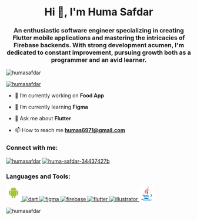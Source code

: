 <h1 align="center">Hi 👋, I'm Huma Safdar</h1>
<h3 align="center">An enthusiastic software engineer specializing in creating Flutter mobile applications and mastering the intricacies of Firebase backends. With strong development acumen, I'm dedicated to constant improvement, pursuing growth both as a programmer and an avid learner.</h3>

<p align="left"> <img src="https://komarev.com/ghpvc/?username=humasafdar&label=Profile%20views&color=0e75b6&style=flat" alt="humasafdar" /> </p>


<p align="left"> <a href="https://twitter.com/humasafdar" target="blank"><img src="https://img.shields.io/twitter/follow/humasafdar?logo=twitter&style=for-the-badge" alt="humasafdar" /></a> </p>

- 🔭 I’m currently working on **Food App**

- 🌱 I’m currently learning **Figma**

- 💬 Ask me about **Flutter**

- 📫 How to reach me **humas6971@gmail.com**

<h3 align="left">Connect with me:</h3>
<p align="left">
<a href="https://twitter.com/humasafdar" target="blank"><img align="center" src="https://raw.githubusercontent.com/rahuldkjain/github-profile-readme-generator/master/src/images/icons/Social/twitter.svg" alt="humasafdar" height="30" width="40" /></a>
<a href="https://linkedin.com/in/huma-safdar-34437427b" target="blank"><img align="center" src="https://raw.githubusercontent.com/rahuldkjain/github-profile-readme-generator/master/src/images/icons/Social/linked-in-alt.svg" alt="huma-safdar-34437427b" height="30" width="40" /></a>
</p>

<h3 align="left">Languages and Tools:</h3>
<p align="left"> <a href="https://developer.android.com" target="_blank" rel="noreferrer"> <img src="https://raw.githubusercontent.com/devicons/devicon/master/icons/android/android-original-wordmark.svg" alt="android" width="40" height="40"/> </a> <a href="https://dart.dev" target="_blank" rel="noreferrer"> <img src="https://www.vectorlogo.zone/logos/dartlang/dartlang-icon.svg" alt="dart" width="40" height="40"/> </a> <a href="https://www.figma.com/" target="_blank" rel="noreferrer"> <img src="https://www.vectorlogo.zone/logos/figma/figma-icon.svg" alt="figma" width="40" height="40"/> </a> <a href="https://firebase.google.com/" target="_blank" rel="noreferrer"> <img src="https://www.vectorlogo.zone/logos/firebase/firebase-icon.svg" alt="firebase" width="40" height="40"/> </a> <a href="https://flutter.dev" target="_blank" rel="noreferrer"> <img src="https://www.vectorlogo.zone/logos/flutterio/flutterio-icon.svg" alt="flutter" width="40" height="40"/> </a> <a href="https://www.adobe.com/in/products/illustrator.html" target="_blank" rel="noreferrer"> <img src="https://www.vectorlogo.zone/logos/adobe_illustrator/adobe_illustrator-icon.svg" alt="illustrator" width="40" height="40"/> </a> <a href="https://www.java.com" target="_blank" rel="noreferrer"> <img src="https://raw.githubusercontent.com/devicons/devicon/master/icons/java/java-original.svg" alt="java" width="40" height="40"/> </a> </p>

<p><img align="center" src="https://github-readme-streak-stats.herokuapp.com/?user=humasafdar&" alt="humasafdar" /></p>

